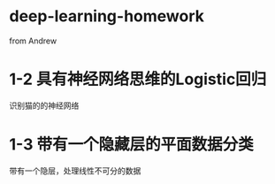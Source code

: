 # deep-learning-homework
from Andrew 

# 1-2 具有神经网络思维的Logistic回归
识别猫的的神经网络


# 1-3 带有一个隐藏层的平面数据分类
带有一个隐层，处理线性不可分的数据
